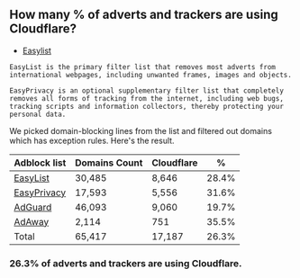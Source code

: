 ## How many % of adverts and trackers are using Cloudflare?


- [Easylist](https://web.archive.org/web/20210516110248/https://easylist.to/)
```
EasyList is the primary filter list that removes most adverts from international webpages, including unwanted frames, images and objects.

EasyPrivacy is an optional supplementary filter list that completely removes all forms of tracking from the internet, including web bugs, tracking scripts and information collectors, thereby protecting your personal data.
```


We picked domain-blocking lines from the list and filtered out domains which has exception rules.
Here's the result.


| Adblock list | Domains Count | Cloudflare | % |
| --- | --- | --- | --- |
| [EasyList](https://easylist.to/easylist/easylist.txt) | 30,485 | 8,646 | 28.4% |
| [EasyPrivacy](https://easylist.to/easylist/easyprivacy.txt) | 17,593 | 5,556 | 31.6% |
| [AdGuard](https://adguardteam.github.io/AdGuardSDNSFilter/Filters/filter.txt) | 46,093 | 9,060 | 19.7% |
| [AdAway](https://raw.githubusercontent.com/AdAway/adaway.github.io/master/hosts.txt) | 2,114 | 751 | 35.5% |
| Total | 65,417 | 17,187 | 26.3% |


### 26.3% of adverts and trackers are using Cloudflare.